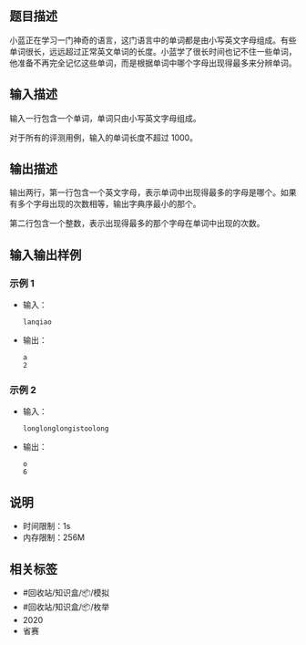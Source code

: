 ## 题目描述

小蓝正在学习一门神奇的语言，这门语言中的单词都是由小写英文字母组成。有些单词很长，远远超过正常英文单词的长度。小蓝学了很长时间也记不住一些单词，他准备不再完全记忆这些单词，而是根据单词中哪个字母出现得最多来分辨单词。

## 输入描述

输入一行包含一个单词，单词只由小写英文字母组成。

对于所有的评测用例，输入的单词长度不超过 1000。

## 输出描述

输出两行，第一行包含一个英文字母，表示单词中出现得最多的字母是哪个。如果有多个字母出现的次数相等，输出字典序最小的那个。

第二行包含一个整数，表示出现得最多的那个字母在单词中出现的次数。

## 输入输出样例

### 示例 1

- 输入：

  ```
  lanqiao
  ```

- 输出：

  ```
  a
  2
  ```

### 示例 2

- 输入：

  ```
  longlonglongistoolong
  ```

- 输出：

  ```
  o
  6
  ```

## 说明

- 时间限制：1s
- 内存限制：256M

## 相关标签

- #回收站/知识盒/📦/模拟
- #回收站/知识盒/📦/枚举
- 2020
- 省赛
